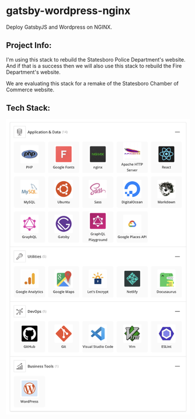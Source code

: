 # gatsby-wordpress-nginx
Deploy GatsbyJS and Wordpress on NGINX. 

## Project Info:
I'm using this stack to rebuild the Statesboro Police Department's website. And if that is a success then we will also use this stack to rebuild the Fire Department's website. 

We are evaluating this stack for a remake of the Statesboro Chamber of Commerce website.

## Tech Stack:

<img src="https://github.com/Mary-Tyler-Moore/gatsby-wordpress-nginx/blob/master/gatsby-wordpress.png?raw=true" width="1000px" />

